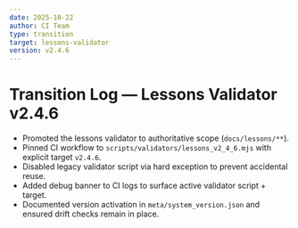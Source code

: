 ```yaml
---
date: 2025-10-22
author: CI Team
type: transition
target: lessons-validator
version: v2.4.6
---
```


# Transition Log — Lessons Validator v2.4.6

- Promoted the lessons validator to authoritative scope (`docs/lessons/**`).
- Pinned CI workflow to `scripts/validators/lessons_v2_4_6.mjs` with explicit target `v2.4.6`.
- Disabled legacy validator script via hard exception to prevent accidental reuse.
- Added debug banner to CI logs to surface active validator script + target.
- Documented version activation in `meta/system_version.json` and ensured drift checks remain in place.
